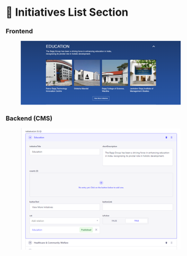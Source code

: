 # 📎 Initiatives List Section

  ### **Frontend**

<figure><img src="../../../.gitbook/assets/JBST-Initiative-section.png" alt=""><figcaption></figcaption></figure>


### Backend (CMS)

<figure><img src="../../../.gitbook/assets/JBST-Initiative-section-cms.png" alt=""><figcaption></figcaption></figure>
